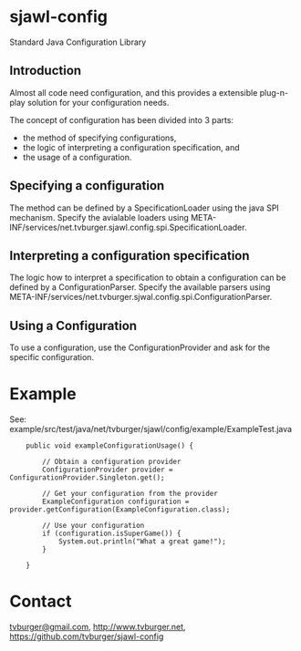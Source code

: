 # sjawl-config
Standard Java Configuration Library

## Introduction

Almost all code need configuration, and this provides a extensible plug-n-play solution for your configuration needs.

The concept of configuration has been divided into 3 parts:
- the method of specifying configurations,
- the logic of interpreting a configuration specification, and
- the usage of a configuration.

## Specifying a configuration
The method can be defined by a SpecificationLoader using the java SPI mechanism.
Specify the avialable loaders using META-INF/services/net.tvburger.sjawl.config.spi.SpecificationLoader.

## Interpreting a configuration specification
The logic how to interpret a specification to obtain a configuration can be defined by a ConfigurationParser.
Specify the available parsers using META-INF/services/net.tvburger.sjwal.config.spi.ConfigurationParser.


## Using a Configuration
To use a configuration, use the ConfigurationProvider and ask for the specific configuration.

# Example
See: example/src/test/java/net/tvburger/sjawl/config/example/ExampleTest.java

```
    public void exampleConfigurationUsage() {
    
        // Obtain a configuration provider
        ConfigurationProvider provider = ConfigurationProvider.Singleton.get();
        
        // Get your configuration from the provider
        ExampleConfiguration configuration = provider.getConfiguration(ExampleConfiguration.class);
        
        // Use your configuration
        if (configuration.isSuperGame()) {
            System.out.println("What a great game!");
        }
        
    }
```

# Contact
tvburger@gmail.com, http://www.tvburger.net, https://github.com/tvburger/sjawl-config   